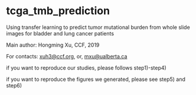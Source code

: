 # tcga_tmb_prediction
Using transfer learning to predict tumor mutational burden from whole slide images for bladder and lung cancer patients

Main author: Hongming Xu, CCF, 2019

For contacts: xuh3@ccf.org, or, mxu@ualberta.ca

if you want to reproduce our studies, please follows step1)-step4)

if you want to reproduce the figures we generated, please see step5) and step6)
